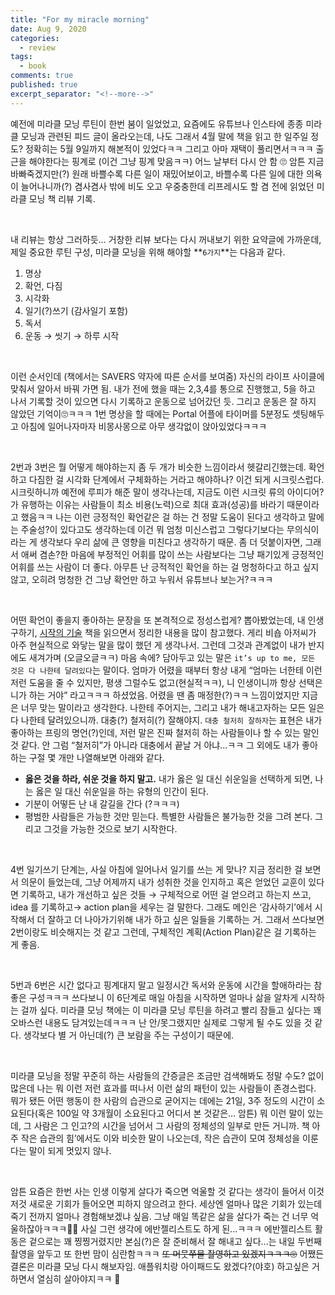 ```yaml
---
title: "For my miracle morning" 
date: Aug 9, 2020 
categories: 
  - review 
tags: 
  - book
comments: true 
published: true
excerpt_separator: "<!--more-->"
---
```


예전에 미라클 모닝 루틴이 한번 붐이 일었었고, 요즘에도 유튜브나 인스타에 종종 미라클 모닝과 관련된 피드 글이 올라오는데, 나도 그래서 4월 말에 책을 읽고 한 일주일 정도? 정확히는 5월 9일까지 해본적이 있었다ㅋㅋ 그리고 아마 재택이 풀리면서ㅋㅋㅋ 출근을 해야한다는 핑계로 (이건 그냥 핑계 맞음ㅋㅋ) 어느 날부터 다시 안 함 🙄 암튼 지금 바빠죽겠지만(?) 원래 바쁠수록 다른 일이 재밌어보이고, 바쁠수록 다른 일에 대한 의욕이 늘어나니까(?) 겸사겸사 밖에 비도 오고 우중충한데 리프레시도 할 겸 전에 읽었던 미라클 모닝 책 리뷰 기록.

<!--more-->

<br>

내 리뷰는 항상 그러하듯… 거창한 리뷰 보다는 다시 꺼내보기 위한 요약글에 가까운데, 제일 중요한 루틴 구성, 미라클 모닝을 위해 해야할 **`6가지`**는 다음과 같다.

1. 명상
2. 확언, 다짐
3. 시각화
4. 일기(?)쓰기 (감사일기 포함)
5. 독서
6. 운동 → 씻기 → 하루 시작

<br>

이런 순서인데 (책에서는 SAVERS 약자에 따른 순서를 보여줌) 자신의 라이프 사이클에 맞춰서 알아서 바꿔 가면 됨. 내가 전에 했을 때는 2,3,4를 통으로 진행했고, 5을 하고 나서 기록할 것이 있으면 다시 기록하고 운동으로 넘어갔던 듯. 그리고 운동은 잘 하지 않았던 기억이🙄ㅋㅋㅋ 1번 명상을 할 때에는 Portal 어플에 타이머를 5분정도 셋팅해두고 아침에 일어나자마자 비몽사몽으로 아무 생각없이 앉아있었다ㅋㅋㅋ

<br>

2번과 3번은 뭘 어떻게 해야하는지 좀 두 개가 비슷한 느낌이라서 헷갈리긴했는데. 확언하고 다짐한 걸 시각화 단계에서 구체화하는 거라고 해야하나? 이건 되게 시크릿스럽다. 시크릿하니까 예전에 루피가 해준 말이 생각나는데, 지금도 이런 시크릿 류의 아이디어?가 유행하는 이유는 사람들이 최소 비용(노력)으로 최대 효과(성공)를 바라기 때문이라고 했음ㅋㅋ 나는 이런 긍정적인 확언같은 걸 하는 건 정말 도움이 된다고 생각하고 말에는 주술성?이 있다고도 생각하는데 이건 뭐 엄청 미신스럽고 그렇다기보다는 무의식이라는 게 생각보다 우리 삶에 큰 영향을 미친다고 생각하기 때문. 좀 더 덧붙이자면, 그래서 애써 겸손?한 마음에 부정적인 어휘를 많이 쓰는 사람보다는 그냥 패기있게 긍정적인 어휘를 쓰는 사람이 더 좋다. 아무튼 난 긍적적인 확언을 하는 걸 멍청하다고 하고 싶지 않고, 오히려 멍청한 건 그냥 확언만 하고 누워서 유튜브나 보는거?ㅋㅋㅋ

<br>

어떤 확언이 좋을지 좋아하는 문장을 또 본격적으로 정성스럽게? 뽑아봤었는데, 내 인생 구하기, [시작의 기술](https://ssammykim.github.io/review/unfuck-yourself/) 책을 읽으면서 정리한 내용을 많이 참고했다. 게리 비숍 아저씨가 아주 현실적으로 와닿는 말을 많이 했던 게 생각나서. 그런데 그것과 관계없이 내가 반지에도 새겨가며 (오글오글ㅋㅋ) 마음 속에? 담아두고 있는 말은 `it’s up to me, 모든 것은 다 나한테 달려있다`는 말이다. 엄마가 어렸을 때부터 항상 내게 “엄마는 너한테 이런 저런 도움을 줄 수 있지만, 평생 그럴수도 없고(현실적ㅋㅋ), 니 인생이니까 항상 선택은 니가 하는 거야” 라고ㅋㅋㅋ 하셨었음. 어렸을 땐 좀 매정한(?)ㅋㅋ 느낌이었지만 지금은 너무 맞는 말이라고 생각한다. 나한테 주어지는, 그리고 내가 해내고자하는 모든 일은 다 나한테 달려있으니까. 대충(?) 철저히(?) 잘해야지. `대충 철저히 잘하자`는 표현은 내가 좋아하는 프링의 명언(?)인데, 저런 말은 진짜 철저히 하는 사람들이나 할 수 있는 말인 것 같다. 안 그럼 “철저히”가 아니라 대충에서 끝날 거 아냐…ㅋㅋ 그 외에도 내가 좋아하는 구절 몇 개만 나열해보면 아래와 같다.
- **옳은 것을 하라, 쉬운 것을 하지 말고.** 내가 옳은 일 대신 쉬운일을 선택하게 되면, 나는 옳은 일 대신 쉬운일을 하는 유형의 인간이 된다.
- 기분이 어떻든 난 내 갈길을 간다 (?ㅋㅋㅋ)
- 평범한 사람들은 가능한 것만 믿는다. 특별한 사람들은 불가능한 것을 그려 본다. 그리고 그것을 가능한 것으로 보기 시작한다.

<br>

4번 일기쓰기 단계는, 사실 아침에 일어나서 일기를 쓰는 게 맞나? 지금 정리한 걸 보면서 의문이 들었는데, 그냥 어제까지 내가 성취한 것을 인지하고 혹은 얻었던 교훈이 있다면 기록하고, 내가 개선하고 싶은 것들 → 구체적으로 어떤 걸 얻으려고 하는지 쓰고, idea 를 기록하고→ action plan을 세우는 걸 말한다. 그래도 메인은 ‘감사하기’에서 시작해서 더 잘하고 더 나아가기위해 내가 하고 싶은 일들을 기록하는 거. 그래서 쓰다보면 2번이랑도 비슷해지는 것 같고 그런데, 구체적인 계획(Action Plan)같은 걸 기록하는 게 좋음.

<br>

5번과 6번은 시간 없다고 핑계대지 말고 일정시간 독서와 운동에 시간을 할애하라는 참 좋은 구성ㅋㅋㅋ 쓰다보니 이 6단계로 매일 아침을 시작하면 얼마나 삶을 알차게 시작하는 걸까 싶다. 미라클 모닝 책에는 이 미라클 모닝 루틴을 하려고 빨리 잠들고 싶다는 꽤 오바스런 내용도 담겨있는데ㅋㅋㅋ 난 안/못그랬지만 실제로 그렇게 될 수도 있을 것 같다. 생각보다 별 거 아닌데(?) 큰 보람을 주는 구성이기 때문에.  

<br>

미라클 모닝을 정말 꾸준히 하는 사람들의 간증글은 조금만 검색해봐도 정말 수도? 없이 많은데 나는 뭐 이런 저런 효과를 떠나서 이런 삶의 패턴이 있는 사람들이 존경스럽다. 뭐가 됐든 어떤 행동이 한 사람의 습관으로 굳어지는 데에는 21일, 3주 정도의 시간이 소요된다(혹은 100일 약 3개월이 소요된다고 어디서 본 것같은… 암튼) 뭐 이런 말이 있는데, 그 사람은 그 인고?의 시간을 넘어서 그 사람의 정체성의 일부로 만든 거니까. 책 아주 작은 습관의 힘’에서도 이와 비슷한 말이 나오는데, 작은 습관이 모여 정체성을 이룬다는 말이 되게 멋있지 않나.

<br>

암튼 요즘은 한번 사는 인생 이렇게 살다가 죽으면 억울할 것 같다는 생각이 들어서 이것 저것 새로운 기회가 들어오면 피하지 않으려고 한다. 세상엔 얼마나 많은 기회가 있는데 죽기 전까지 얼마나 경험해보겠냐 싶음. 그냥 매일 똑같은 삶을 살다가 죽는 건 너무 억울하잖아ㅋㅋㅋ🤷‍♀️ 사실 그런 생각에 에반젤리스트도 하게 된...ㅋㅋㅋ 에반젤리스트 활동은 겉으로는 꽤 찡찡거렸지만 본심(?)은 잘 준비해서 잘 해내고 싶다...는 내일 두번째 촬영을 앞두고 또 한번 맘이 심란함ㅋㅋㅋ ~~또 머뭇쭈물 촬영하고 있겠지ㅋㅋㅋ🙄~~ 어쨌든 결론은 미라클 모닝 다시 해보자임. 애플워치랑 아이패드도 왔겠다?(야호) 하고싶은 거 하면서 열심히 살아야지ㅋㅋ 💪
